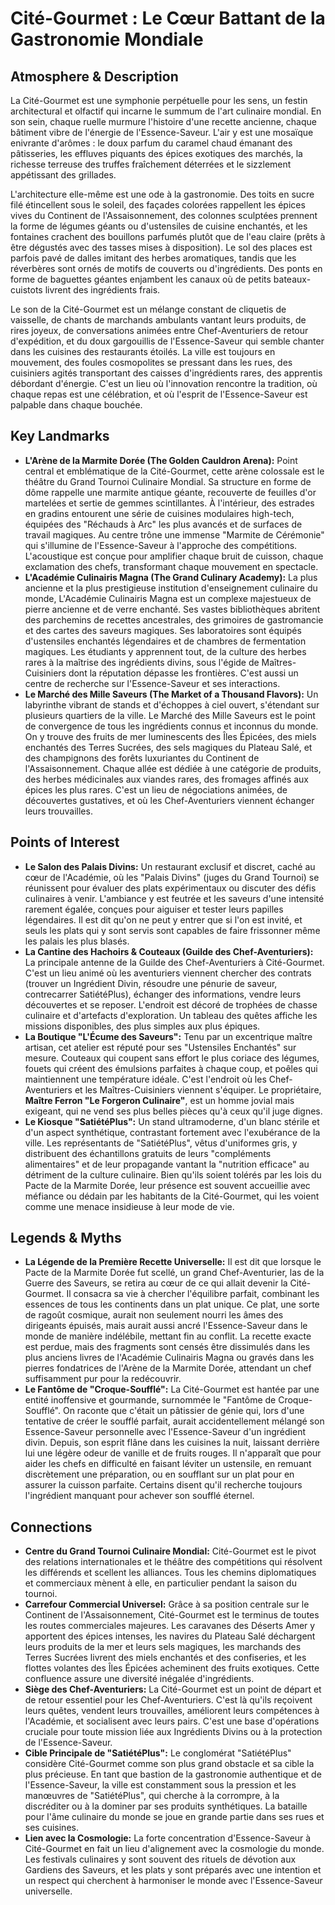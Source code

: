 # Cité-Gourmet : Le Cœur Battant de la Gastronomie Mondiale

## Atmosphere & Description

La Cité-Gourmet est une symphonie perpétuelle pour les sens, un festin architectural et olfactif qui incarne le summum de l'art culinaire mondial. En son sein, chaque ruelle murmure l'histoire d'une recette ancienne, chaque bâtiment vibre de l'énergie de l'Essence-Saveur. L'air y est une mosaïque enivrante d'arômes : le doux parfum du caramel chaud émanant des pâtisseries, les effluves piquants des épices exotiques des marchés, la richesse terreuse des truffes fraîchement déterrées et le sizzlement appétissant des grillades.

L'architecture elle-même est une ode à la gastronomie. Des toits en sucre filé étincellent sous le soleil, des façades colorées rappellent les épices vives du Continent de l'Assaisonnement, des colonnes sculptées prennent la forme de légumes géants ou d'ustensiles de cuisine enchantés, et les fontaines crachent des bouillons parfumés plutôt que de l'eau claire (prêts à être dégustés avec des tasses mises à disposition). Le sol des places est parfois pavé de dalles imitant des herbes aromatiques, tandis que les réverbères sont ornés de motifs de couverts ou d'ingrédients. Des ponts en forme de baguettes géantes enjambent les canaux où de petits bateaux-cuistots livrent des ingrédients frais.

Le son de la Cité-Gourmet est un mélange constant de cliquetis de vaisselle, de chants de marchands ambulants vantant leurs produits, de rires joyeux, de conversations animées entre Chef-Aventuriers de retour d'expédition, et du doux gargouillis de l'Essence-Saveur qui semble chanter dans les cuisines des restaurants étoilés. La ville est toujours en mouvement, des foules cosmopolites se pressant dans les rues, des cuisiniers agités transportant des caisses d'ingrédients rares, des apprentis débordant d'énergie. C'est un lieu où l'innovation rencontre la tradition, où chaque repas est une célébration, et où l'esprit de l'Essence-Saveur est palpable dans chaque bouchée.

## Key Landmarks

*   **L'Arène de la Marmite Dorée (The Golden Cauldron Arena):** Point central et emblématique de la Cité-Gourmet, cette arène colossale est le théâtre du Grand Tournoi Culinaire Mondial. Sa structure en forme de dôme rappelle une marmite antique géante, recouverte de feuilles d'or martelées et sertie de gemmes scintillantes. À l'intérieur, des estrades en gradins entourent une série de cuisines modulaires high-tech, équipées des "Réchauds à Arc" les plus avancés et de surfaces de travail magiques. Au centre trône une immense "Marmite de Cérémonie" qui s'illumine de l'Essence-Saveur à l'approche des compétitions. L'acoustique est conçue pour amplifier chaque bruit de cuisson, chaque exclamation des chefs, transformant chaque mouvement en spectacle.
*   **L'Académie Culinairis Magna (The Grand Culinary Academy):** La plus ancienne et la plus prestigieuse institution d'enseignement culinaire du monde, L'Académie Culinairis Magna est un complexe majestueux de pierre ancienne et de verre enchanté. Ses vastes bibliothèques abritent des parchemins de recettes ancestrales, des grimoires de gastromancie et des cartes des saveurs magiques. Ses laboratoires sont équipés d'ustensiles enchantés légendaires et de chambres de fermentation magiques. Les étudiants y apprennent tout, de la culture des herbes rares à la maîtrise des ingrédients divins, sous l'égide de Maîtres-Cuisiniers dont la réputation dépasse les frontières. C'est aussi un centre de recherche sur l'Essence-Saveur et ses interactions.
*   **Le Marché des Mille Saveurs (The Market of a Thousand Flavors):** Un labyrinthe vibrant de stands et d'échoppes à ciel ouvert, s'étendant sur plusieurs quartiers de la ville. Le Marché des Mille Saveurs est le point de convergence de tous les ingrédients connus et inconnus du monde. On y trouve des fruits de mer luminescents des Îles Épicées, des miels enchantés des Terres Sucrées, des sels magiques du Plateau Salé, et des champignons des forêts luxuriantes du Continent de l'Assaisonnement. Chaque allée est dédiée à une catégorie de produits, des herbes médicinales aux viandes rares, des fromages affinés aux épices les plus rares. C'est un lieu de négociations animées, de découvertes gustatives, et où les Chef-Aventuriers viennent échanger leurs trouvailles.

## Points of Interest

*   **Le Salon des Palais Divins:** Un restaurant exclusif et discret, caché au cœur de l'Académie, où les "Palais Divins" (juges du Grand Tournoi) se réunissent pour évaluer des plats expérimentaux ou discuter des défis culinaires à venir. L'ambiance y est feutrée et les saveurs d'une intensité rarement égalée, conçues pour aiguiser et tester leurs papilles légendaires. Il est dit qu'on ne peut y entrer que si l'on est invité, et seuls les plats qui y sont servis sont capables de faire frissonner même les palais les plus blasés.
*   **La Cantine des Hachoirs & Couteaux (Guilde des Chef-Aventuriers):** La principale antenne de la Guilde des Chef-Aventuriers à Cité-Gourmet. C'est un lieu animé où les aventuriers viennent chercher des contrats (trouver un Ingrédient Divin, résoudre une pénurie de saveur, contrecarrer SatiétéPlus), échanger des informations, vendre leurs découvertes et se reposer. L'endroit est décoré de trophées de chasse culinaire et d'artefacts d'exploration. Un tableau des quêtes affiche les missions disponibles, des plus simples aux plus épiques.
*   **La Boutique "L'Écume des Saveurs":** Tenu par un excentrique maître artisan, cet atelier est réputé pour ses "Ustensiles Enchantés" sur mesure. Couteaux qui coupent sans effort le plus coriace des légumes, fouets qui créent des émulsions parfaites à chaque coup, et poêles qui maintiennent une température idéale. C'est l'endroit où les Chef-Aventuriers et les Maîtres-Cuisiniers viennent s'équiper. Le propriétaire, **Maître Ferron "Le Forgeron Culinaire"**, est un homme jovial mais exigeant, qui ne vend ses plus belles pièces qu'à ceux qu'il juge dignes.
*   **Le Kiosque "SatiétéPlus":** Un stand ultramoderne, d'un blanc stérile et d'un aspect synthétique, contrastant fortement avec l'exubérance de la ville. Les représentants de "SatiétéPlus", vêtus d'uniformes gris, y distribuent des échantillons gratuits de leurs "compléments alimentaires" et de leur propagande vantant la "nutrition efficace" au détriment de la culture culinaire. Bien qu'ils soient tolérés par les lois du Pacte de la Marmite Dorée, leur présence est souvent accueillie avec méfiance ou dédain par les habitants de la Cité-Gourmet, qui les voient comme une menace insidieuse à leur mode de vie.

## Legends & Myths

*   **La Légende de la Première Recette Universelle:** Il est dit que lorsque le Pacte de la Marmite Dorée fut scellé, un grand Chef-Aventurier, las de la Guerre des Saveurs, se retira au cœur de ce qui allait devenir la Cité-Gourmet. Il consacra sa vie à chercher l'équilibre parfait, combinant les essences de tous les continents dans un plat unique. Ce plat, une sorte de ragoût cosmique, aurait non seulement nourri les âmes des dirigeants épuisés, mais aurait aussi ancré l'Essence-Saveur dans le monde de manière indélébile, mettant fin au conflit. La recette exacte est perdue, mais des fragments sont censés être dissimulés dans les plus anciens livres de l'Académie Culinairis Magna ou gravés dans les pierres fondatrices de l'Arène de la Marmite Dorée, attendant un chef suffisamment pur pour la redécouvrir.
*   **Le Fantôme de "Croque-Soufflé":** La Cité-Gourmet est hantée par une entité inoffensive et gourmande, surnommée le "Fantôme de Croque-Soufflé". On raconte que c'était un pâtissier de génie qui, lors d'une tentative de créer le soufflé parfait, aurait accidentellement mélangé son Essence-Saveur personnelle avec l'Essence-Saveur d'un ingrédient divin. Depuis, son esprit flâne dans les cuisines la nuit, laissant derrière lui une légère odeur de vanille et de fruits rouges. Il n'apparaît que pour aider les chefs en difficulté en faisant léviter un ustensile, en remuant discrètement une préparation, ou en soufflant sur un plat pour en assurer la cuisson parfaite. Certains disent qu'il recherche toujours l'ingrédient manquant pour achever son soufflé éternel.

## Connections

*   **Centre du Grand Tournoi Culinaire Mondial:** Cité-Gourmet est le pivot des relations internationales et le théâtre des compétitions qui résolvent les différends et scellent les alliances. Tous les chemins diplomatiques et commerciaux mènent à elle, en particulier pendant la saison du tournoi.
*   **Carrefour Commercial Universel:** Grâce à sa position centrale sur le Continent de l'Assaisonnement, Cité-Gourmet est le terminus de toutes les routes commerciales majeures. Les caravanes des Déserts Amer y apportent des épices intenses, les navires du Plateau Salé déchargent leurs produits de la mer et leurs sels magiques, les marchands des Terres Sucrées livrent des miels enchantés et des confiseries, et les flottes volantes des Îles Épicées acheminent des fruits exotiques. Cette confluence assure une diversité inégalée d'ingrédients.
*   **Siège des Chef-Aventuriers:** La Cité-Gourmet est un point de départ et de retour essentiel pour les Chef-Aventuriers. C'est là qu'ils reçoivent leurs quêtes, vendent leurs trouvailles, améliorent leurs compétences à l'Académie, et socialisent avec leurs pairs. C'est une base d'opérations cruciale pour toute mission liée aux Ingrédients Divins ou à la protection de l'Essence-Saveur.
*   **Cible Principale de "SatiétéPlus":** Le conglomérat "SatiétéPlus" considère Cité-Gourmet comme son plus grand obstacle et sa cible la plus précieuse. En tant que bastion de la gastronomie authentique et de l'Essence-Saveur, la ville est constamment sous la pression et les manœuvres de "SatiétéPlus", qui cherche à la corrompre, à la discréditer ou à la dominer par ses produits synthétiques. La bataille pour l'âme culinaire du monde se joue en grande partie dans ses rues et ses cuisines.
*   **Lien avec la Cosmologie:** La forte concentration d'Essence-Saveur à Cité-Gourmet en fait un lieu d'alignement avec la cosmologie du monde. Les festivals culinaires y sont souvent des rituels de dévotion aux Gardiens des Saveurs, et les plats y sont préparés avec une intention et un respect qui cherchent à harmoniser le monde avec l'Essence-Saveur universelle.